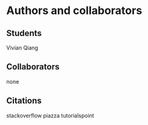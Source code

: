 Authors and collaborators
=========================

Students
--------
Vivian Qiang


Collaborators
-------------
none

Citations
---------
stackoverflow
piazza
tutorialspoint
